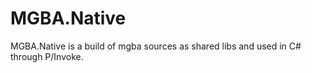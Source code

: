 # MGBA.Native
MGBA.Native is a build of mgba sources as shared libs and used in C# through P/Invoke. 
